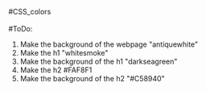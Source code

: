 #CSS_colors <br>
<br>
#ToDo:
1. Make the background of the webpage "antiquewhite" <br>
2. Make the h1 "whitesmoke" <br>
3. Make the background of the h1 "darkseagreen" <br>
4. Make the h2 #FAF8F1 <br>
5. Make the background of the h2 "#C58940" <br>